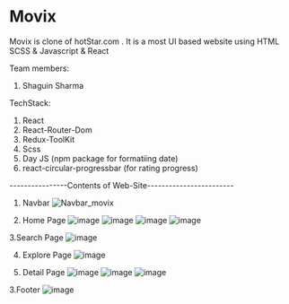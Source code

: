 # Movix 
Movix is clone of hotStar.com . It is a most UI based  website using HTML SCSS & Javascript & React

Team members: 
1. Shaguin Sharma

TechStack:
1. React
2. React-Router-Dom
3. Redux-ToolKit
4. Scss
5. Day JS (npm package for formatiing date)
6. react-circular-progressbar (for rating progress)

----------------Contents of Web-Site------------------------

1. Navbar
![Navbar_movix](https://user-images.githubusercontent.com/103635167/232764926-4559386d-14c8-419a-89ff-6ead50322474.PNG)

2. Home Page
 ![image](https://user-images.githubusercontent.com/103635167/232765330-77dabfb9-0d0e-4410-834d-7fc387c9a48b.png)
 ![image](https://user-images.githubusercontent.com/103635167/232765653-fc35e5f6-c9fc-40a9-970e-ffd7d3e8f501.png)
 ![image](https://user-images.githubusercontent.com/103635167/232765932-635cf0ff-a242-48ff-919a-e962a24479e3.png)
 ![image](https://user-images.githubusercontent.com/103635167/232766032-3807966f-da7f-47f3-8520-fef106da3dd7.png)

3.Search Page
![image](https://user-images.githubusercontent.com/103635167/232766446-2f9b821f-707c-46d9-b7ab-0389db6b0f68.png)

4. Explore Page
![image](https://user-images.githubusercontent.com/103635167/232766872-0d0e6062-72e7-440b-b2f7-5fe6f2673043.png)

5. Detail Page
![image](https://user-images.githubusercontent.com/103635167/232767022-df4903cc-9af5-4a86-8db7-6590a841ffa4.png)
![image](https://user-images.githubusercontent.com/103635167/232767218-3cd1f32d-50d6-40dd-805f-1f57f6bbea7f.png)
![image](https://user-images.githubusercontent.com/103635167/232767349-485af911-e50e-4c19-8437-88daea6663ce.png)


3.Footer
![image](https://user-images.githubusercontent.com/103635167/232766206-a576758d-e305-40f3-ae96-f50feb8b816a.png)
